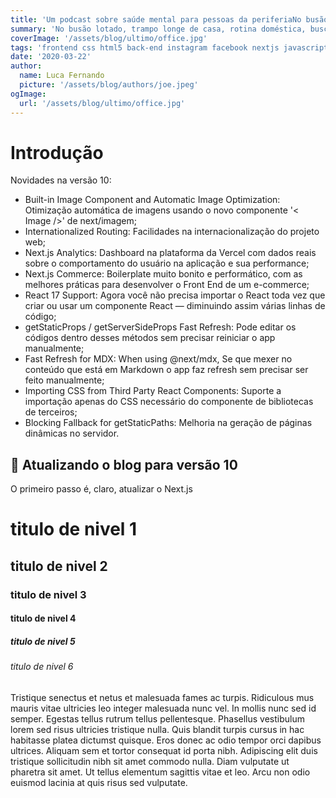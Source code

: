 ```yaml
---
title: 'Um podcast sobre saúde mental para pessoas da periferiaNo busão lotado, trampo longe de casa, rotina doméstica,'
summary: 'No busão lotado, trampo longe de casa, rotina doméstica, busca por evolução profissional, estabilidade financeira e muito mais, a única maneira não perder o controle é malabarizar!'
coverImage: '/assets/blog/ultimo/office.jpg'
tags: 'frontend css html5 back-end instagram facebook nextjs javascript reactJs node'
date: '2020-03-22'
author:
  name: Luca Fernando
  picture: '/assets/blog/authors/joe.jpeg'
ogImage:
  url: '/assets/blog/ultimo/office.jpg'
---
```


# Introdução

Novidades na versão 10:

- Built-in Image Component and Automatic Image Optimization: Otimização automática de imagens usando o novo componente '< Image />' de next/imagem;
- Internationalized Routing: Facilidades na internacionalização do projeto web;
- Next.js Analytics: Dashboard na plataforma da Vercel com dados reais sobre o comportamento do usuário na aplicação e sua performance;
- Next.js Commerce: Boilerplate muito bonito e performático, com as melhores práticas para desenvolver o Front End de um e-commerce;
- React 17 Support: Agora você não precisa importar o React toda vez que criar ou usar um componente React — diminuindo assim várias linhas de código;
- getStaticProps / getServerSideProps Fast Refresh: Pode editar os códigos dentro desses métodos sem precisar reiniciar o app manualmente;
- Fast Refresh for MDX: When using @next/mdx, Se que mexer no conteúdo que está em Markdown o app faz refresh sem precisar ser feito manualmente;
- Importing CSS from Third Party React Components: Suporte a importação apenas do CSS necessário do componente de bibliotecas de terceiros;
- Blocking Fallback for getStaticPaths: Melhoria na geração de páginas dinâmicas no servidor.

## 🔄 Atualizando o blog para versão 10

O primeiro passo é, claro, atualizar o Next.js

# titulo de nivel 1
## titulo de nivel 2
### titulo de nivel 3
#### titulo de nivel 4
##### titulo de nivel 5
###### titulo de nivel 6

Tristique senectus et netus et malesuada fames ac turpis. Ridiculous mus mauris vitae ultricies leo integer malesuada nunc vel. In mollis nunc sed id semper. Egestas tellus rutrum tellus pellentesque. Phasellus vestibulum lorem sed risus ultricies tristique nulla. Quis blandit turpis cursus in hac habitasse platea dictumst quisque. Eros donec ac odio tempor orci dapibus ultrices. Aliquam sem et tortor consequat id porta nibh. Adipiscing elit duis tristique sollicitudin nibh sit amet commodo nulla. Diam vulputate ut pharetra sit amet. Ut tellus elementum sagittis vitae et leo. Arcu non odio euismod lacinia at quis risus sed vulputate.
